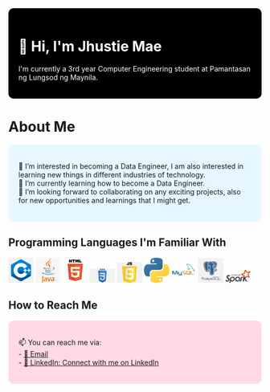 <!--- Your GitHub README.md file --->
<div style="background-color: black; padding: 20px; border-radius: 10px; margin-bottom: 20px;">
  <h1 style="color: white;">👋 Hi, I'm Jhustie Mae</h1>

  <p style="color: white;">
    I'm currently a 3rd year Computer Engineering student at Pamantasan ng Lungsod ng Maynila.
  </p>
</div>

# About Me
<div style="background-color: #e6f7ff; padding: 20px; border-radius: 10px; margin-bottom: 20px;">
  <p>
    👀 I’m interested in becoming a Data Engineer, I am also interested in learning new things in different industries of technology.
    <br>
    🌱 I’m currently learning how to become a Data Engineer.
    <br>
    💞️ I’m looking forward to collaborating on any exciting projects, also for new opportunities and learnings that I might get.
  </p>
</div>

## Programming Languages I'm Familiar With

<img src="cpp.png" alt="C++ Logo" width="50"/> <img src="java.png" alt="Java Logo" width="50"/> <img src="html.png" alt="HTML Logo" width="50"/>  <img src="css.png" alt="CSS Logo" width="50"/> <img src="js.png" alt="JavaScript Logo" width="50"/> <img src="python.png" alt="Python Logo" width="50"/> <img src="mysql.png" alt="MySQL Logo" width="50"/> <img src="postgre.png" alt="PostgreSQL Logo" width="50"/> <img src="spark.png" alt="Apache Spark Logo" width="50"/>

## How to Reach Me

<div style="background-color: #ffd9e6; padding: 20px; border-radius: 10px; margin-bottom: 20px;">
  <p>
    📫 You can reach me via:
    <br>
    - <a href="mailto:jhustiecruz27@gmail.com">📧 Email</a>
    <br>
    - <a href="https://www.linkedin.com/in/jhustie-mae-cruz-b081b629a/">🔗 LinkedIn: Connect with me on LinkedIn</a>
  </p>
</div>

